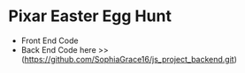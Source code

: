 # Pixar Easter Egg Hunt
* Front End Code
* Back End Code here >> (https://github.com/SophiaGrace16/js_project_backend.git)